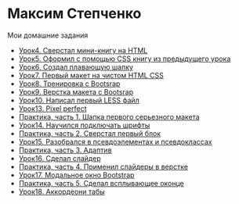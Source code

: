 # Максим Степченко
Мои домашние задания
* [Урок4. Сверстал мини-книгу на HTML](https://maxstepnoy.github.io/lesson_4/index.html)
* [Урок5. Оформил с помощью CSS книгу из предыдущего урока](https://maxstepnoy.github.io/lesson_5/index.html)
* [Урок6. Создал плавающую шапку](https://maxstepnoy.github.io/lesson_6/index.html)
* [Урок7. Первый макет на чистом HTML CSS](https://maxstepnoy.github.io/lesson_7/src/src/index.html)
* [Урок8. Тренировка с Bootsrap](https://maxstepnoy.github.io/lesson_8/src/index.html)
* [Урок9. Верстка макета с Bootsrap](https://maxstepnoy.github.io/lesson_9/src/index.html)
* [Урок10. Написал первый LESS файл](https://maxstepnoy.github.io/lesson_10/main.less)
* [Урок13. Pixel perfect](https://maxstepnoy.github.io/lesson_13/index2.html)
* [Практика, часть 1. Шапка первого серьезного макета](MaxStepnoy.github.io/lesson_14/src/index.html)
* [Урок14. Научился подключать шрифты](https://maxstepnoy.github.io/Lesson_14/index.html)
* [Практика, часть 2. Сверстал первый блок](https://maxstepnoy.github.io/%D0%92%D0%B5%D1%80%D1%81%D1%82%D0%BA%D0%B0%20%D0%BC%D0%B0%D0%BA%D0%B5%D1%82%D0%B0%202/src/index.html)
* [Урок15. Разобрался в псевдоэлементах и псевдоклассах](https://maxstepnoy.github.io/lesson_15/index.html)
* [Практика, часть 3. Адаптив](https://maxstepnoy.github.io/Project3/project3/src/index.html)
* [Урок16. Сделал слайдер](https://maxstepnoy.github.io/lesson_16/index.html)
* [Практика, часть 4. Применил слайдеры в верстке](https://maxStepnoy.github.io/project4/src/index.html)
* [Урок17. Модальное окно Bootstrap](https://maxstepnoy.github.io/lesson_17/index.html)
* [Практика, часть 5. Сделал всплывающее оконце](https://maxstepnoy.github.io/project5/src/index.html)
* [Урок18. Аккордеон](https://maxstepnoy.github.io/lesson-18/index.html)[и табы](MaxStepnoy.github.io/lesson-18/lesson_18_2/index2.html)
